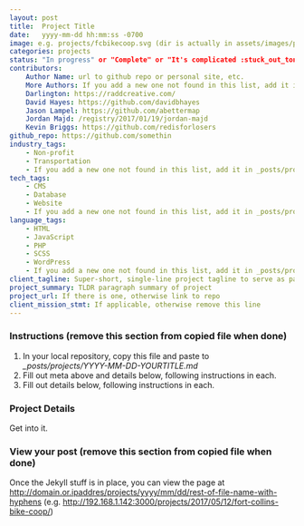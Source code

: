 ```yaml
---
layout: post
title:  Project Title
date:   yyyy-mm-dd hh:mm:ss -0700
image: e.g. projects/fcbikecoop.svg (dir is actually in assets/images/projects but jekyll will find it)
categories: projects
status: "In progress" or "Complete" or "It's complicated :stuck_out_tongue_winking_eye:"
contributors:
    Author Name: url to github repo or personal site, etc.
    More Authors: If you add a new one not found in this list, add it in _posts/projects/README.md as a validation check
    Darlington: https://raddcreative.com/
    David Hayes: https://github.com/davidbhayes
    Jason Lampel: https://github.com/abettermap
    Jordan Majd: /registry/2017/01/19/jordan-majd
    Kevin Briggs: https://github.com/redisforlosers
github_repo: https://github.com/somethin
industry_tags:
    - Non-profit
    - Transportation
    - If you add a new one not found in this list, add it in _posts/projects/README.md as a validation check
tech_tags:
    - CMS
    - Database
    - Website
    - If you add a new one not found in this list, add it in _posts/projects/README.md as a validation check
language_tags:
    - HTML
    - JavaScript
    - PHP
    - SCSS
    - WordPress
    - If you add a new one not found in this list, add it in _posts/projects/README.md as a validation check
client_tagline: Super-short, single-line project tagline to serve as page content heading
project_summary: TLDR paragraph summary of project
project_url: If there is one, otherwise link to repo
client_mission_stmt: If applicable, otherwise remove this line
---
```


### Instructions (remove this section from copied file when done)
1. In your local repository, copy this file and paste to *_posts/projects/YYYY-MM-DD-YOURTITLE.md* 
1. Fill out meta above and details below, following instructions in each.
1. Fill out details below, following instructions in each.

### Project Details
Get into it.

### View your post (remove this section from copied file when done)
Once the Jekyll stuff is in place, you can view the page at http://domain.or.ipaddres/projects/yyyy/mm/dd/rest-of-file-name-with-hyphens (e.g. http://192.168.1.142:3000/projects/2017/05/12/fort-collins-bike-coop/)

